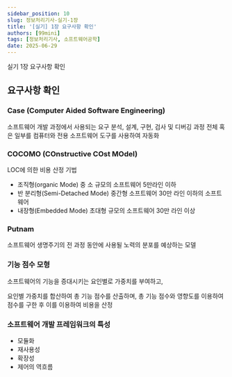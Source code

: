 ```yaml
---
sidebar_position: 10
slug: 정보처리기사-실기-1장
title: '[실기] 1장 요구사항 확인'
authors: [99mini]
tags: [정보처리기사, 소프트웨어공학]
date: 2025-06-29
---
```


실기 1장 요구사항 확인

<!-- truncate -->

## 요구사항 확인

### Case (Computer Aided Software Engineering)

소프트웨어 개발 과정에서 사용되는 요구 분석, 설계, 구현, 검사 및 디버깅 과정 전체 혹은 일부를 컴퓨터와 전용 소프트웨어 도구를 사용하여 자동화

### COCOMO (COnstructive COst MOdel)

LOC에 의한 비용 산정 기법

- 조직형(organic Mode) 중 소 규모의 소프트웨어 5만라인 이하
- 반 분리형(Semi-Detached Mode) 중간형 소프트웨어 30만 라인 이하의 소프트웨어
- 내장형(Embedded Mode) 초대형 규모의 소프트웨어 30만 라인 이상

### Putnam

소프트웨어 생명주기의 전 과정 동안에 사용될 노력의 분포를 예상하는 모델

### 기능 점수 모형

소프트웨어의 기능을 증대시키는 요인별로 가중치를 부여하고,

요인별 가중치를 합산하여 총 기능 점수를 산출하며, 총 기능 점수와 영향도를 이용하여 점수를 구한 후 이를 이용하여 비용을 산정

### 소프트웨어 개발 프레임워크의 특성

- 모듈화
- 재사용성
- 확장성
- 제어의 역흐름
